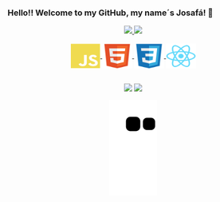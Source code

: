 ### Hello!! Welcome to my GitHub, my name´s Josafá! 👋

<div align="center">
  <a href="https://github.com/FAFAzin">
  <img height="50em" src="https://github-readme-stats.vercel.app/api?username=FAFAzin&show_icons=true&theme=dark&include_all_commits=true&count_private=true"/>
  <img height="50em" src="https://github-readme-stats.vercel.app/api/top-langs/?username=FAFAzin&layout=compact&langs_count=7&theme=dark"/>
  
<div style="display: inline_block"><br>
  <img align="center" alt="fafa-Js" height="50" width="60" src="https://raw.githubusercontent.com/devicons/devicon/master/icons/javascript/javascript-plain.svg">
  <img align="center" alt="fafa-HTML" height="50" width="60" src="https://raw.githubusercontent.com/devicons/devicon/master/icons/html5/html5-original.svg">
  <img align="center" alt="fafa-CSS" height="50" width="60" src="https://raw.githubusercontent.com/devicons/devicon/master/icons/css3/css3-original.svg">
  <img align="center" alt="fafa-React" height="50" width="60" src="https://raw.githubusercontent.com/devicons/devicon/master/icons/react/react-original.svg">
</div>
  
##
<div>  
  <a href = "mailto:josafajosina@gmail.com"><img src="https://img.shields.io/badge/-Gmail-%23333?style=for-the-badge&logo=gmail&logoColor=white" target="_blank"></a>
  <a href="https://www.linkedin.com/in/josaf%C3%A1-silveira-b5619a20a/" target="_blank"><img src="https://img.shields.io/badge/-LinkedIn-%230077B5?style=for-the-badge&logo=linkedin&logoColor=white" target="_blank"></a>  
  
![Snake animation](https://github.com/FAFAzin/FAFAzin/blob/output/github-contribution-grid-snake.svg)
  
